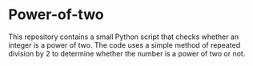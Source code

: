 # Power-of-two

This repository contains a small Python script that checks whether an integer is a power of two. The code uses a simple method of repeated division by 2 to determine whether the number is a power of two or not.
